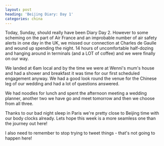 ```yaml
---
layout: post
heading: 'Beijing Diary: Day 1'
categories: china
---
```


Today, Sunday, should really have been Diary Day 2. However to some scheming on the part of Air France and an improbable number of air safety alerts in one day in the UK, we missed our connection at Charles de Gaulle and wound up spending the night. 14 hours of uncomfortable half-dozing and hanging around in terminals (and a LOT of coffee) and we were finally on our way.

We landed at 6am local and by the time we were at Wenni's mum's house and had a shower and breakfast it was time for our first scheduled engagement anyway. We had a good look round the venue for the Chinese leg of our wedding and had a lot of questions answered.

We had noodles for lunch and spent the afternoon meeting a wedding planner, another two we have go and meet tomorrow and then we choose from all three.

Thanks to our bad night sleep in Paris we're pretty close to Beijing time with our body clocks already. Lets hope this week is a more seamless one than the journey out here!

I also need to remember to stop trying to tweet things - that's not going to happen here!

<!-- Replace missing image from http://media.chris-alexander.co.uk/wp-content/uploads/2013/05/wpid-IMG_20130526_1003051.jpg -->

<!-- Replace missing image from http://media.chris-alexander.co.uk/wp-content/uploads/2013/05/wpid-IMG_20130526_1908251.jpg -->

<!-- Replace missing image from http://media.chris-alexander.co.uk/wp-content/uploads/2013/05/wpid-IMG_20130526_190841.jpg -->
